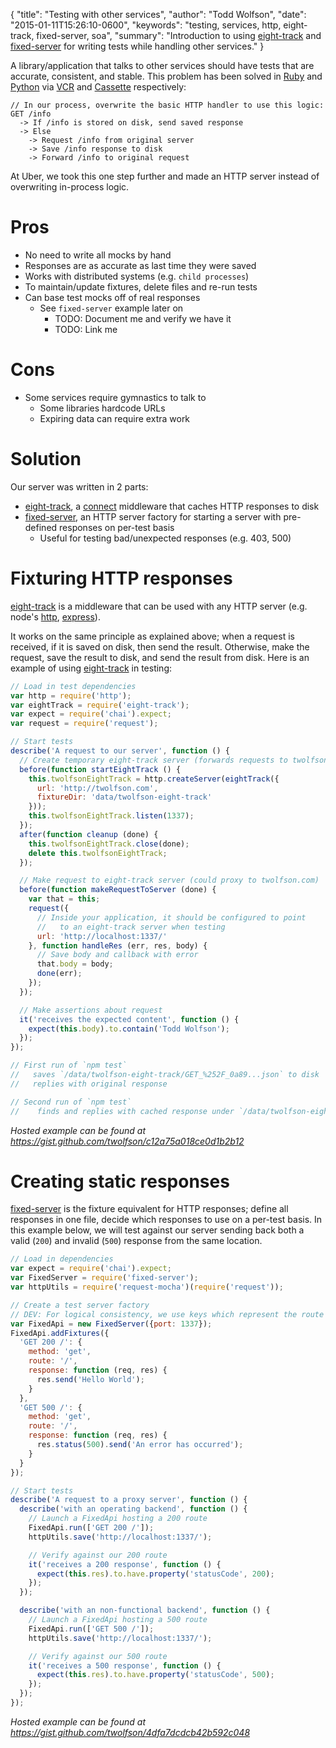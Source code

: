 {
  "title": "Testing with other services",
  "author": "Todd Wolfson",
  "date": "2015-01-11T15:26:10-0600",
  "keywords": "testing, services, http, eight-track, fixed-server, soa",
  "summary": "Introduction to using [eight-track](https://github.com/uber/eight-track) and [fixed-server](https://github.com/uber/fixed-server) for writing tests while handling other services."
}

A library/application that talks to other services should have tests that are accurate, consistent, and stable. This problem has been solved in [Ruby][] and [Python][] via [VCR][] and [Cassette][] respectively:

[Ruby]: https://www.ruby-lang.org/en/
[Python]: http://www.python.org/
[VCR]: https://github.com/vcr/vcr
[Cassette]: https://github.com/uber/cassette

```
// In our process, overwrite the basic HTTP handler to use this logic:
GET /info
  -> If /info is stored on disk, send saved response
  -> Else
    -> Request /info from original server
    -> Save /info response to disk
    -> Forward /info to original request
```

At Uber, we took this one step further and made an HTTP server instead of overwriting in-process logic.

# Pros
- No need to write all mocks by hand
- Responses are as accurate as last time they were saved
- Works with distributed systems (e.g. `child processes`)
- To maintain/update fixtures, delete files and re-run tests
- Can base test mocks off of real responses
    - See `fixed-server` example later on
        - TODO: Document me and verify we have it
        - TODO: Link me

# Cons
- Some services require gymnastics to talk to
    - Some libraries hardcode URLs
    - Expiring data can require extra work

# Solution
Our server was written in 2 parts:

- [eight-track][], a [connect][] middleware that caches HTTP responses to disk
- [fixed-server][], an HTTP server factory for starting a server with pre-defined responses on per-test basis
    - Useful for testing bad/unexpected responses (e.g. 403, 500)

[eight-track]: https://github.com/uber/eight-track
[connect]: https://github.com/senchalabs/connect/
[fixed-server]: https://github.com/uber/fixed-server

# Fixturing HTTP responses
[eight-track][] is a middleware that can be used with any HTTP server (e.g. node's [http][], [express][]).

[http]: http://nodejs.org/api/http.html#http_http_createserver_requestlistener
[express]: http://expressjs.com/

It works on the same principle as explained above; when a request is received, if it is saved on disk, then send the result. Otherwise, make the request, save the result to disk, and send the result from disk. Here is an example of using [eight-track][] in testing:

```js
// Load in test dependencies
var http = require('http');
var eightTrack = require('eight-track');
var expect = require('chai').expect;
var request = require('request');

// Start tests
describe('A request to our server', function () {
  // Create temporary eight-track server (forwards requests to twolfson.com)
  before(function startEightTrack () {
    this.twolfsonEightTrack = http.createServer(eightTrack({
      url: 'http://twolfson.com',
      fixtureDir: 'data/twolfson-eight-track'
    }));
    this.twolfsonEightTrack.listen(1337);
  });
  after(function cleanup (done) {
    this.twolfsonEightTrack.close(done);
    delete this.twolfsonEightTrack;
  });

  // Make request to eight-track server (could proxy to twolfson.com)
  before(function makeRequestToServer (done) {
    var that = this;
    request({
      // Inside your application, it should be configured to point
      //   to an eight-track server when testing
      url: 'http://localhost:1337/'
    }, function handleRes (err, res, body) {
      // Save body and callback with error
      that.body = body;
      done(err);
    });
  });

  // Make assertions about request
  it('receives the expected content', function () {
    expect(this.body).to.contain('Todd Wolfson');
  });
});

// First run of `npm test`
//   saves `/data/twolfson-eight-track/GET_%252F_0a89...json` to disk
//   replies with original response

// Second run of `npm test`
//    finds and replies with cached response under `/data/twolfson-eight-track/GET_%252F_0a89...json`
```

*Hosted example can be found at https://gist.github.com/twolfson/c12a75a018ce0d1b2b12*

# Creating static responses
[fixed-server][] is the fixture equivalent for HTTP responses; define all responses in one file, decide which responses to use on a per-test basis.
 In this example below, we will test against our server sending back both a valid (`200`) and invalid (`500`) response from the same location.

```js
// Load in dependencies
var expect = require('chai').expect;
var FixedServer = require('fixed-server');
var httpUtils = require('request-mocha')(require('request'));

// Create a test server factory
// DEV: For logical consistency, we use keys which represent the route
var FixedApi = new FixedServer({port: 1337});
FixedApi.addFixtures({
  'GET 200 /': {
    method: 'get',
    route: '/',
    response: function (req, res) {
      res.send('Hello World');
    }
  },
  'GET 500 /': {
    method: 'get',
    route: '/',
    response: function (req, res) {
      res.status(500).send('An error has occurred');
    }
  }
});

// Start tests
describe('A request to a proxy server', function () {
  describe('with an operating backend', function () {
    // Launch a FixedApi hosting a 200 route
    FixedApi.run(['GET 200 /']);
    httpUtils.save('http://localhost:1337/');

    // Verify against our 200 route
    it('receives a 200 response', function () {
      expect(this.res).to.have.property('statusCode', 200);
    });
  });

  describe('with an non-functional backend', function () {
    // Launch a FixedApi hosting a 500 route
    FixedApi.run(['GET 500 /']);
    httpUtils.save('http://localhost:1337/');

    // Verify against our 500 route
    it('receives a 500 response', function () {
      expect(this.res).to.have.property('statusCode', 500);
    });
  });
});
```

*Hosted example can be found at https://gist.github.com/twolfson/4dfa7dcdcb42b592c048*

